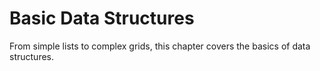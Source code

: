 # Basic Data Structures

From simple lists to complex grids, this chapter covers the basics of data structures.
